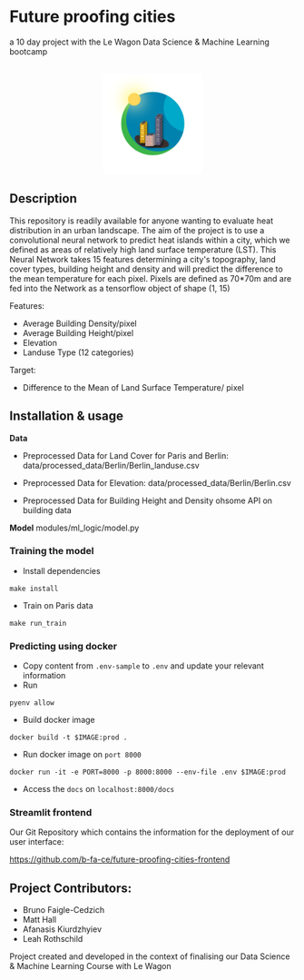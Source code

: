 # Future proofing cities
a 10 day project with the Le Wagon Data Science & Machine Learning bootcamp


<!-- PROJECT LOGO -->
<br />
<div align="center">
    <img src="fpc_logo.png" alt="Logo" width="175" height="175">
  </a>
</div>


## Description
This repository is readily available for anyone wanting to evaluate heat distribution in an urban landscape. The aim of the project is to use a convolutional neural network to predict heat islands within
a city, which we defined as areas of relatively high land surface temperature (LST).
This Neural Network takes 15 features determining a city's topography, land cover types, building height and density and will predict the difference to the mean temperature for each pixel.
Pixels are defined as 70*70m and are fed into the Network as a tensorflow object of shape (1, 15)

Features:
 - Average Building Density/pixel
 - Average Building Height/pixel
 - Elevation
 - Landuse Type (12 categories)

Target:
 - Difference to the Mean of Land Surface Temperature/ pixel

## Installation & usage

**Data**
 - Preprocessed Data for Land Cover for Paris and Berlin:
 data/processed_data/Berlin/Berlin_landuse.csv

 - Preprocessed Data for Elevation:
 data/processed_data/Berlin/Berlin.csv

 - Preprocessed Data for Building Height and Density
 ohsome API on building data

**Model**
modules/ml_logic/model.py

### Training the model

- Install dependencies
```
make install
```

- Train on Paris data
```
make run_train
```


### Predicting using docker

- Copy content from `.env-sample` to `.env` and update your relevant information
- Run
```
pyenv allow
```
- Build docker image
```
docker build -t $IMAGE:prod .
```
- Run docker image on `port 8000`
```
docker run -it -e PORT=8000 -p 8000:8000 --env-file .env $IMAGE:prod
```
- Access the `docs` on `localhost:8000/docs`

### Streamlit frontend

Our Git Repository which contains the information for the deployment of our user interface:

https://github.com/b-fa-ce/future-proofing-cities-frontend


## Project Contributors:
 - Bruno Faigle-Cedzich
 - Matt Hall
 - Afanasis Kiurdzhyiev
 - Leah Rothschild

Project created and developed in the context of finalising our Data Science & Machine Learning Course with Le Wagon
